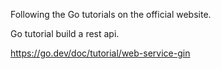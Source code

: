 Following the Go tutorials on the official website.

Go tutorial build a rest api.

https://go.dev/doc/tutorial/web-service-gin


